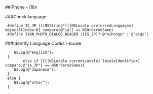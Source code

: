 
##iPhone - i18n


###Check language
```macos
 #define IS_JP ([(NSString*)[[NSLocale preferredLanguages] objectAtIndex:0] compare:@"ja"] == NSOrderedSame)
 #define I18N_PHOTO_DIALOG_HEADER ((IS_JP)? @"nihongo" : @"eigo")
 ```
###Identify Language Codes - locale
```macos
 	NSLog(@"english");
 }
        else if ([[[NSLocale currentLocale] localeIdentifier] compare:@"ja_JP"] == NSOrderedSame){
 	NSLog(@"Japanese");
 }
 else {
 	NSLog(@"other");
 }
 
 ```


